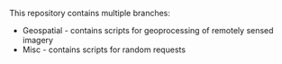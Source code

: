 This repository contains multiple branches:
* Geospatial - contains scripts for geoprocessing of remotely sensed imagery
* Misc - contains scripts for random requests